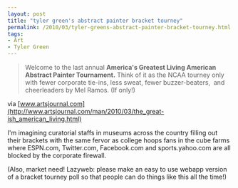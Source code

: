 ```yaml
---
layout: post
title: "tyler green's abstract painter bracket tourney"
permalink: /2010/03/tyler-greens-abstract-painter-bracket-tourney.html
tags:
- Art
- Tyler Green
---
```


> Welcome to the last annual **America's Greatest Living American Abstract Painter Tournament.** Think of it as the NCAA tourney only with fewer corporate tie-ins, less sweat, fewer buzzer-beaters,  and cheerleaders by Mel Ramos. (If only!)

via [www.artsjournal.com](http://www.artsjournal.com/man/2010/03/the_great-ish_american_living.html)

I'm imagining curatorial staffs in museums across the country filling out their brackets with the same fervor as college hoops fans in the cube farms where ESPN.com, Twitter.com, Facebook.com and sports.yahoo.com are all blocked by the corporate firewall.

(Also, market need! Lazyweb: please make an easy to use webapp version of a bracket tourney poll so that people can do things like this all the time!)